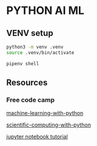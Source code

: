# PYTHON AI ML

## VENV setup

```bash
python3 -m venv .venv
source .venv/bin/activate
```


```bash
pipenv shell
```
## Resources


### Free code camp

[machine-learning-with-python](https://www.freecodecamp.org/learn/machine-learning-with-python/)

[scientific-computing-with-python](https://www.freecodecamp.org/learn/scientific-computing-with-python/#python-for-everybody)

[jupyter notebook tutorial](https://www.dataquest.io/blog/jupyter-notebook-tutorial/)

